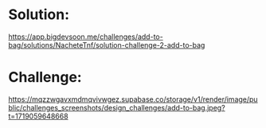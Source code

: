 # Solution:
https://app.bigdevsoon.me/challenges/add-to-bag/solutions/NacheteTnf/solution-challenge-2-add-to-bag

# Challenge:
https://mqzzwgavxmdmqvivwgez.supabase.co/storage/v1/render/image/public/challenges_screenshots/design_challenges/add-to-bag.jpeg?t=1719059648668
